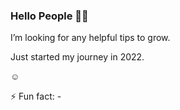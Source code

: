 ### Hello People 🎉🎈

  I’m looking for any helpful tips to grow.
  
  Just started my journey in 2022.
 
 
  ☺
 
 ⚡ Fun fact: -
